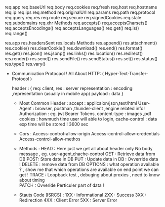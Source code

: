 <!-- Request -->

req.app
req.baseUrl
req.body
req.cookies
req.fresh
req.host
req.hostname
req.ip
req.ips
req.method
req.originalUrl
req.params
req.path
req.protocol
req.query
req.res
req.route
req.secure
req.signedCookies
req.stale
req.subdomains
req.xhr
Methods
req.accepts()
req.acceptsCharsets()
req.acceptsEncodings()
req.acceptsLanguages()
req.get()
req.is()
req.range()

<!--  Response -->

res.app
res.headersSent
res.locals
Methods
res.append()
res.attachment()
res.cookie()
res.clearCookie()
res.download()
res.end()
res.format()
res.get()
res.json()
res.jsonp()
res.links()
res.location()
res.redirect()
res.render()
res.send()
res.sendFile()
res.sendStatus()
res.set()
res.status()
res.type()
res.vary()


<!-- // Types of Middleware:

// Mongoose has 4 types of middleware: document middleware, model middleware, aggregate middleware, and query middleware.

// Document middleware is supported for the following document functions. In Mongoose, a document is an instance of a Model class. In document middleware functions, this refers to the document. To access the model, use this.constructor.

// validate
// save
// updateOne
// deleteOne
// init (note: init hooks are synchronous)
// middleware will have always access og next !

 -->

* Communication Protocaol !
    All About HTTP: ( Hyper-Text-Transfer-Protocol )
    
    header : {
        req: client,
        res : server
        representation : encoding ,representation (usually in mobile app)
        payload : data
    }

    * Most Common Header : 
        accept : applicaion/json,text/html
        User-Agent : browser, postman ,thunder-client ,engine related info! 
        Authorization : eg. jwt Bearer Tokens,
        content-type : images ,pdf
        cookies : howmuch time user will able to login,
        cache-control : data exp time will be stored ! 3600 sec

    * Cors :
        Access-control-allow-origin
        Access-control-allow-credentials
        Access-control-allow-methos
    
    * Methods :
        HEAD : Here just we get all about header only No body message , eg. user-agent,chache-control 
        GET : Retrieve data from DB
        POST: Store date in DB
        PUT : Update data in DB : Ovverride data !
        DELETE : remove data from DB
        OPTIONS : what operation available ? , show me that which operations are available on end point we can get !
        TRACE : Loopback test , debuging about proxies , need to know about timing  
        PATCH : Ovveride Perticuler part of data !

    * Stauts Code (ISRCS) : 
        1XX : Informational
        2XX : Success
        3XX : Redirection
        4XX : Client Error
        5XX : Server Error
        